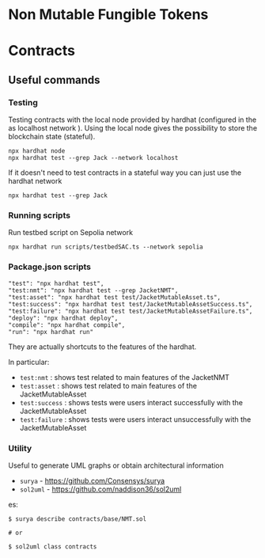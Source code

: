 # Non Mutable Fungible Tokens



# Contracts



## Useful commands 

### Testing
Testing contracts with the local node provided by hardhat (configured in the as localhost network ). Using the local node gives the possibility to store the blockchain state (stateful).

```
npx hardhat node
npx hardhat test --grep Jack --network localhost
```

If it doesn't need to test contracts in a stateful way you can just use the hardhat network

```
npx hardhat test --grep Jack
```

### Running scripts

Run testbed script on Sepolia network

```
npx hardhat run scripts/testbedSAC.ts --network sepolia
```

### Package.json scripts
```
"test": "npx hardhat test",
"test:nmt": "npx hardhat test --grep JacketNMT",
"test:asset": "npx hardhat test test/JacketMutableAsset.ts",
"test:success": "npx hardhat test test/JacketMutableAssetSuccess.ts",
"test:failure": "npx hardhat test test/JacketMutableAssetFailure.ts",
"deploy": "npx hardhat deploy",
"compile": "npx hardhat compile",
"run": "npx hardhat run"
```
They are actually shortcuts to the features of the hardhat.

In particular:
- `test:nmt` : shows test related to main features of the JacketNMT
- `test:asset` : shows test related to main features of the JacketMutableAsset
- `test:success` : shows tests were users interact successfully with the JacketMutableAsset
- `test:failure` : shows tests were users interact unsuccessfully with the JacketMutableAsset

### Utility

Useful to generate UML graphs or obtain architectural information
- ``surya`` - https://github.com/Consensys/surya
- ``sol2uml`` - https://github.com/naddison36/sol2uml

es:
```
$ surya describe contracts/base/NMT.sol

# or

$ sol2uml class contracts
```